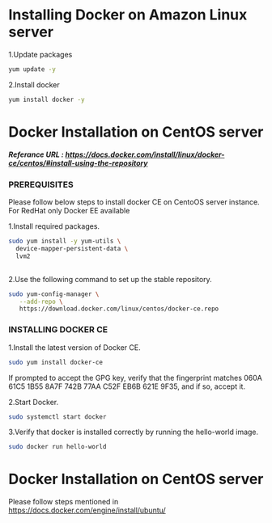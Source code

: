 # Installing Docker on Amazon Linux server

1.Update packages
```sh 
yum update -y
```
2.Install docker
```sh 
yum install docker -y
```

# Docker Installation on CentOS server
##### Referance URL : https://docs.docker.com/install/linux/docker-ce/centos/#install-using-the-repository
### PREREQUISITES

Please follow below steps to install docker CE on CentoOS server instance. For RedHat only Docker EE available 

1.Install required packages.

```sh 
sudo yum install -y yum-utils \
  device-mapper-persistent-data \
  lvm2
  
  ```
  
2.Use the following command to set up the stable repository.
 
 ```sh 
 sudo yum-config-manager \
    --add-repo \
    https://download.docker.com/linux/centos/docker-ce.repo
```

### INSTALLING DOCKER CE

1.Install the latest version of Docker CE.
```sh 
sudo yum install docker-ce
```

If prompted to accept the GPG key, verify that the fingerprint matches 
060A 61C5 1B55 8A7F 742B 77AA C52F EB6B 621E 9F35, and if so, accept it.

2.Start Docker.
```sh 
sudo systemctl start docker
```

3.Verify that docker is installed correctly by running the hello-world image.
```sh
sudo docker run hello-world
```
# Docker Installation on CentOS server
Please follow steps mentioned in https://docs.docker.com/engine/install/ubuntu/
